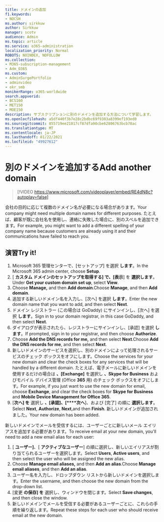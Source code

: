 ```yaml
---
title: ドメインの追加
f1.keywords:
- NOCSH
ms.author: sirkkuw
author: Sirkkuw
manager: scotv
audience: Admin
ms.topic: article
ms.service: o365-administration
localization_priority: Normal
ROBOTS: NOINDEX, NOFOLLOW
ms.collection:
- M365-subscription-management
- Adm_O365
ms.custom:
- AdminSurgePortfolio
- adminvideo
- okr_smb
monikerRange: o365-worldwide
search.appverid:
- BCS160
- MET150
- MOE150
description: サブスクリプションに別のドメインを追加する方法について学習します。
ms.openlocfilehash: a5df440f3b7e28c2bdbc69f9383a8399ef193ed0
ms.sourcegitcommit: 855719ee21017cf87dfa98cbe62806763bcb78ac
ms.translationtype: MT
ms.contentlocale: ja-JP
ms.lasthandoff: 01/22/2021
ms.locfileid: "49927612"
---
```

# <a name="add-another-domain"></a><span data-ttu-id="7aeba-103">別のドメインを追加する</span><span class="sxs-lookup"><span data-stu-id="7aeba-103">Add another domain</span></span>

> [!VIDEO https://www.microsoft.com/videoplayer/embed/RE4dN8c?autoplay=false]

<span data-ttu-id="7aeba-104">会社の目的に応じて複数のドメイン名が必要になる場合があります。</span><span class="sxs-lookup"><span data-stu-id="7aeba-104">Your company might need multiple domain names for different purposes.</span></span> <span data-ttu-id="7aeba-105">たとえば、顧客が既に会社名を使用し、連絡に失敗した場合に、別のスペルを追加できます。</span><span class="sxs-lookup"><span data-stu-id="7aeba-105">For example, you might want to add a different spelling of your company name because customers are already using it and their communications have failed to reach you.</span></span>

## <a name="try-it"></a><span data-ttu-id="7aeba-106">演習</span><span class="sxs-lookup"><span data-stu-id="7aeba-106">Try it!</span></span>

1. <span data-ttu-id="7aeba-107">Microsoft 365 管理センターで、[セットアップ] を選択 **します**。</span><span class="sxs-lookup"><span data-stu-id="7aeba-107">In the Microsoft 365 admin center, choose **Setup**.</span></span>
1. <span data-ttu-id="7aeba-108">[ **カスタム ドメインのセットアップを取得する] で、[表示**] を **選択します**。</span><span class="sxs-lookup"><span data-stu-id="7aeba-108">Under **Get your custom domain set up**, select **View**.</span></span>
1. <span data-ttu-id="7aeba-109">Choose **Manage,** and then **Add domain**.</span><span class="sxs-lookup"><span data-stu-id="7aeba-109">Choose **Manage**, and then **Add domain**.</span></span>
1. <span data-ttu-id="7aeba-110">追加する新しいドメイン名を入力し、[次へ] を選択 **します**。</span><span class="sxs-lookup"><span data-stu-id="7aeba-110">Enter the new domain name that you want to add, and then select **Next**.</span></span>
1. <span data-ttu-id="7aeba-111">ドメイン レジストラー (この場合は GoDaddy) にサインインし、[次へ] を選択 **します**。</span><span class="sxs-lookup"><span data-stu-id="7aeba-111">Sign in to your domain registrar, in this case GoDaddy, and then select **Next**.</span></span>
1. <span data-ttu-id="7aeba-112">ダイアログが表示されたら、レジストラーにサインインし、[承認] を選択 **します**。</span><span class="sxs-lookup"><span data-stu-id="7aeba-112">If prompted, sign in to your registrar, and then choose **Authorize**.</span></span>
1. <span data-ttu-id="7aeba-113">Choose **Add the DNS records for me,** and then select **Next**.</span><span class="sxs-lookup"><span data-stu-id="7aeba-113">Choose **Add the DNS records for me**, and then select **Next**.</span></span>
1. <span data-ttu-id="7aeba-114">新しいドメインのサービスを選択し、別のドメインによって処理されるサービスのチェック ボックスをオフにします。</span><span class="sxs-lookup"><span data-stu-id="7aeba-114">Choose the services for your new domain and clear the check boxes for any services that will be handled by a different domain.</span></span> <span data-ttu-id="7aeba-115">たとえば、電子メールに新しいドメインを使用するだけの場合は **、[Exchange]** を選択し **、Skype for Business** およびモバイル デバイス管理 (Office **365** 用) のチェック ボックスをオフにします。</span><span class="sxs-lookup"><span data-stu-id="7aeba-115">For example, if you just want to use the new domain for email, choose **Exchange**, and clear the check boxes for **Skype for Business** and **Mobile Device Management for Office 365**.</span></span>
1. <span data-ttu-id="7aeba-116">[**次へ] を** 選択し **、[承認]、[\*\*\*\*次へ**]、および [完了] の順に **選択します**。</span><span class="sxs-lookup"><span data-stu-id="7aeba-116">Select **Next**, **Authorize**, **Next**,and then **Finish**.</span></span> <span data-ttu-id="7aeba-117">新しいドメインが追加されました。</span><span class="sxs-lookup"><span data-stu-id="7aeba-117">Your new domain has been added.</span></span>

<span data-ttu-id="7aeba-118">新しいドメインでメールを受信するには、ユーザーごとに新しいメール エイリアスを追加する必要があります。</span><span class="sxs-lookup"><span data-stu-id="7aeba-118">To receive email at your new domain, you'll need to add a new email alias for each user:</span></span>

1. <span data-ttu-id="7aeba-119">[ **ユーザー]**、[ **アクティブなユーザー**] の順に選択し、新しいエイリアスが割り当てられるユーザーを選択します。</span><span class="sxs-lookup"><span data-stu-id="7aeba-119">Select **Users**, **Active users**, and then select the user who will be assigned the new alias.</span></span>
1. <span data-ttu-id="7aeba-120">Choose **Manage email aliases,** and then **Add an alias**.</span><span class="sxs-lookup"><span data-stu-id="7aeba-120">Choose **Manage email aliases**, and then **Add an alias**.</span></span>
1. <span data-ttu-id="7aeba-121">ユーザー名を入力し、ドロップダウン リストから新しいドメインを選択します。</span><span class="sxs-lookup"><span data-stu-id="7aeba-121">Enter the username, and then choose the new domain from the drop-down list.</span></span>
1. <span data-ttu-id="7aeba-122">[変更 **の保存] を** 選択し、ウィンドウを閉じます。</span><span class="sxs-lookup"><span data-stu-id="7aeba-122">Select **Save changes**, and then close the window.</span></span>
1. <span data-ttu-id="7aeba-123">新しいドメインでメールを受信する必要があるユーザーごとに、これらの手順を繰り返します。</span><span class="sxs-lookup"><span data-stu-id="7aeba-123">Repeat these steps for each user who should receive email at the new domain.</span></span>
